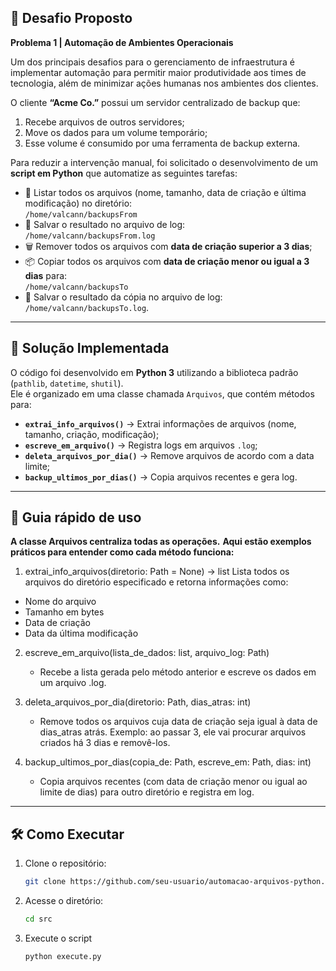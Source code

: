 

## 📌 Desafio Proposto  
**Problema 1 | Automação de Ambientes Operacionais**

Um dos principais desafios para o gerenciamento de infraestrutura é implementar automação para permitir maior produtividade aos times de tecnologia, além de minimizar ações humanas nos ambientes dos clientes.  

O cliente **“Acme Co.”** possui um servidor centralizado de backup que:  
1. Recebe arquivos de outros servidores;  
2. Move os dados para um volume temporário;  
3. Esse volume é consumido por uma ferramenta de backup externa.  

Para reduzir a intervenção manual, foi solicitado o desenvolvimento de um **script em Python** que automatize as seguintes tarefas:

- 📂 Listar todos os arquivos (nome, tamanho, data de criação e última modificação) no diretório:  
  `/home/valcann/backupsFrom`  
- 📝 Salvar o resultado no arquivo de log:  
  `/home/valcann/backupsFrom.log`  
- 🗑️ Remover todos os arquivos com **data de criação superior a 3 dias**;  
- 📦 Copiar todos os arquivos com **data de criação menor ou igual a 3 dias** para:  
  `/home/valcann/backupsTo`  
- 📝 Salvar o resultado da cópia no arquivo de log:  
  `/home/valcann/backupsTo.log`.  

---

## 🚀 Solução Implementada  

O código foi desenvolvido em **Python 3** utilizando a biblioteca padrão (`pathlib`, `datetime`, `shutil`).  
Ele é organizado em uma classe chamada `Arquivos`, que contém métodos para:  

- **`extrai_info_arquivos()`** → Extrai informações de arquivos (nome, tamanho, criação, modificação);  
- **`escreve_em_arquivo()`** → Registra logs em arquivos `.log`;  
- **`deleta_arquivos_por_dia()`** → Remove arquivos de acordo com a data limite;  
- **`backup_ultimos_por_dias()`** → Copia arquivos recentes e gera log.  

---

## 📂 Guia rápido de uso 


**A classe Arquivos centraliza todas as operações.**
**Aqui estão exemplos práticos para entender como cada método funciona:**

1. extrai_info_arquivos(diretorio: Path = None) -> list
Lista todos os arquivos do diretório especificado e retorna informações como:
- Nome do arquivo
- Tamanho em bytes
- Data de criação
- Data da última modificação

2. escreve_em_arquivo(lista_de_dados: list, arquivo_log: Path)
   - Recebe a lista gerada pelo método anterior e escreve os dados em um arquivo .log.
     
3. deleta_arquivos_por_dia(diretorio: Path, dias_atras: int)
   - Remove todos os arquivos cuja data de criação seja igual à data de dias_atras atrás.
     Exemplo: ao passar 3, ele vai procurar arquivos criados há 3 dias e removê-los.

4. backup_ultimos_por_dias(copia_de: Path, escreve_em: Path, dias: int)
   - Copia arquivos recentes (com data de criação menor ou igual ao limite de dias) para outro diretório e registra em log.
---

## 🛠️ Como Executar  

1. Clone o repositório:
   ```bash
   git clone https://github.com/seu-usuario/automacao-arquivos-python.git
2. Acesse o diretório:
   ```bash
   cd src
3. Execute o script
   ```bash
   python execute.py

  
   

